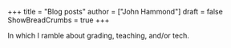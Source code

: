 +++
title = "Blog posts"
author = ["John Hammond"]
draft = false
ShowBreadCrumbs = true
+++

In which I ramble about grading, teaching, and/or tech.

<!--more-->


